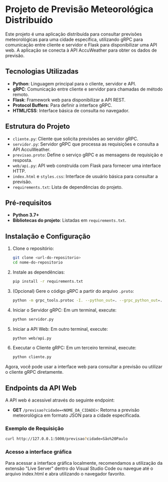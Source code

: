 # Projeto de Previsão Meteorológica Distribuído

Este projeto é uma aplicação distribuída para consultar previsões meteorológicas para uma cidade específica, utilizando gRPC para comunicação entre cliente e servidor e Flask para disponibilizar uma API web. A aplicação se conecta à API AccuWeather para obter os dados de previsão.

## Tecnologias Utilizadas

- **Python**: Linguagem principal para o cliente, servidor e API.
- **gRPC**: Comunicação entre cliente e servidor para chamadas de método remoto.
- **Flask**: Framework web para disponibilizar a API REST.
- **Protocol Buffers**: Para definir a interface gRPC.
- **HTML/CSS**: Interface básica de consulta no navegador.

## Estrutura do Projeto

- `cliente.py`: Cliente que solicita previsões ao servidor gRPC.
- `servidor.py`: Servidor gRPC que processa as requisições e consulta a API AccuWeather.
- `previsao.proto`: Define o serviço gRPC e as mensagens de requisição e resposta.
- `web/api.py`: API web construída com Flask para fornecer uma interface HTTP.
- `index.html` e `styles.css`: Interface de usuário básica para consultar a previsão.
- `requirements.txt`: Lista de dependências do projeto.

## Pré-requisitos

- **Python 3.7+**
- **Bibliotecas do projeto**: Listadas em `requirements.txt`.

## Instalação e Configuração

1. Clone o repositório:
    ```bash
    git clone <url-do-repositorio>
    cd nome-do-repositorio
    ```

2. Instale as dependências:
    ```bash
    pip install -r requirements.txt
    ```

3. (Opcional) Gere o código gRPC a partir do arquivo `.proto`:
    ```bash
    python -m grpc_tools.protoc -I. --python_out=. --grpc_python_out=. previsao.proto
    ```

4. Iniciar o Servidor gRPC: Em um terminal, execute:
    ```bash
    python servidor.py
    ```

5. Iniciar a API Web: Em outro terminal, execute:
    ```bash
    python web/api.py
    ```

6. Executar o Cliente gRPC: Em um terceiro terminal, execute:
    ```bash
    python cliente.py
    ```

Agora, você pode usar a interface web para consultar a previsão ou utilizar o cliente gRPC diretamente.

## Endpoints da API Web

A API web é acessível através do seguinte endpoint:

- **GET** `/previsao?cidade=<NOME_DA_CIDADE>`: Retorna a previsão meteorológica em formato JSON para a cidade especificada.

### Exemplo de Requisição

```bash
curl http://127.0.0.1:5000/previsao?cidade=São%20Paulo
```

### Acesso a interface gráfica 

Para acessar a interface gráfica localmente, recomendamos a utilização da extensão "Live Server" dentro do Visual Studio Code ou navegue até o arquivo index.html e abra utilizando o navegador favorito. 
